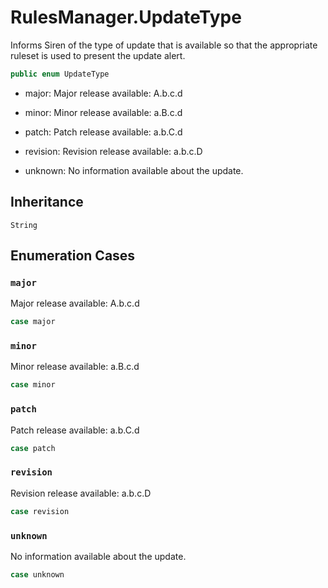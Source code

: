 # RulesManager.UpdateType

Informs Siren of the type of update that is available so that
the appropriate ruleset is used to present the update alert.

``` swift
public enum UpdateType
```

  - major: Major release available: A.b.c.d

  - minor: Minor release available: a.B.c.d

  - patch: Patch release available: a.b.C.d

  - revision: Revision release available: a.b.c.D

  - unknown: No information available about the update.

## Inheritance

`String`

## Enumeration Cases

### `major`

Major release available:​ A.b.c.d

``` swift
case major
```

### `minor`

Minor release available:​ a.B.c.d

``` swift
case minor
```

### `patch`

Patch release available:​ a.b.C.d

``` swift
case patch
```

### `revision`

Revision release available:​ a.b.c.D

``` swift
case revision
```

### `unknown`

No information available about the update.

``` swift
case unknown
```
